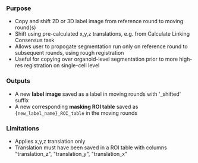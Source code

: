 ### Purpose
- Copy and shift 2D or 3D label image from reference round to moving round(s)
- Shift using pre-calculated x,y,z translations, e.g. from Calculate Linking Consensus task
- Allows user to propogate segmentation run only on reference round to subsequent rounds, using rough registration
- Useful for copying over organoid-level segmentation prior to more high-res registration on single-cell level

### Outputs
- A new **label image** saved as a label in moving rounds with '_shifted' suffix
- A new corresponding **masking ROI table** saved as `{new_label_name}_ROI_table` in the moving rounds

### Limitations
- Applies x,y,z translation only
- Translation must have been saved in a ROI table with columns "translation_z", "translation_y", "translation_x"
